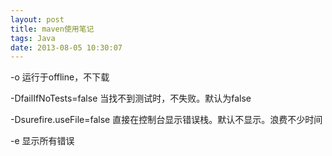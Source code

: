 ```yaml
---
layout: post
title: maven使用笔记
tags: Java
date: 2013-08-05 10:30:07
---
```


-o 运行于offline，不下载

-DfailIfNoTests=false 当找不到测试时，不失败。默认为false

-Dsurefire.useFile=false 直接在控制台显示错误栈。默认不显示。浪费不少时间

-e 显示所有错误
